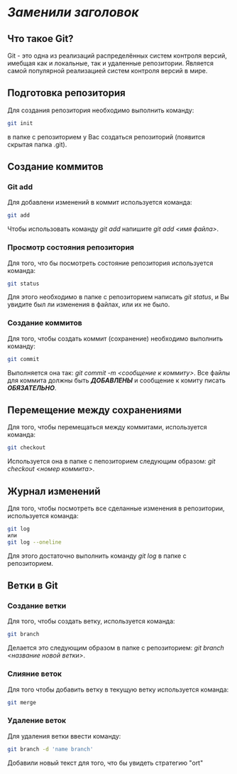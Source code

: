 # ***Заменили заголовок***

## **Что такое Git?**

Git - это одна из реализаций распределённых систем контроля версий, имебщая как и локальные, так и удаленные репозитории. Является самой популярной реализацией систем контроля версий в мире.
## **Подготовка репозитория**
Для создания репозитория необходимо выполнить команду: 
```sh
git init
```
в папке с репозиторием у Вас создаться репозиторий (появится скрытая папка .git).

## **Создание коммитов**

### Git add
Для добавлени изменений в коммит используется команда:
```sh
git add
```
Чтобы использовать команду *git add* напишите *git add <имя файла>*.

### Просмотр состояния репозитория
Для того, что бы посмотреть состояние репозитория используется команда:
```sh
git status
```
Для этого необходимо в папке с репозиторием написать *git status*, и Вы увидите был ли изменения в файлах, или их не было.

### Создание коммитов
Для того, чтобы создать коммит (сохранение) необходимо выполнить команду:
```sh
git commit
```
Выполняется она так: *git commit -m <сообщение к коммиту>*. Все файлы для коммита должны быть ***ДОБАВЛЕНЫ*** и сообщение к комиту писать ***ОБЯЗАТЕЛЬНО***.

## **Перемещение между сохранениями**
Для того, чтобы перемещаться между коммитами, используется команда: 
```sh
git checkout
```
Используется она в папке с пепозиторием следующим образом: *git checkout <номер коммита>*.

## Журнал изменений
Для того, чтобы посмотреть все сделанные изменения в репозитории, используется команда:
```sh
git log
или
git log --oneline
```
Для этого достаточно выполнить команду *git log* в папке с репозиторием.

## Ветки в Git
### Создание ветки
Для того, чтобы создать ветку, используется команда:
```sh
git branch
``` 
Делается это следующим образом в папке с репозиторием: *git branch <название новой ветки>*.

### Слияние веток
Для того чтобы добавить ветку в текущую ветку используется команда:
```sh
git merge
```

### Удаление веток
Для удаления ветки ввести команду: 
```sh
git branch -d 'name branch'
```

Добавили новый текст для того, что бы увидеть стратегию "ort"
